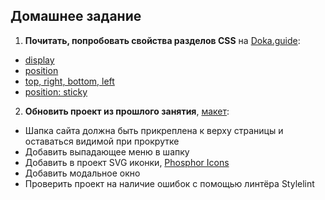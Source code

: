 ## Домашнее задание

1. **Почитать, попробовать свойства разделов CSS** на [Doka.guide](https://doka.guide/css):
  - [display](https://doka.guide/css/display)
  - [position](https://doka.guide/css/position)
  - [top, right, bottom, left](https://doka.guide/css/top-right-bottom-left)
  - [position: sticky](https://doka.guide/css/position-sticky)

2. **Обновить проект из прошлого занятия**, [макет](https://www.figma.com/design/Iou7QzER9P2PuWL6feJiJQ/Space?node-id=0-1&t=AknwUcBLC7fZM75j-1):
  - Шапка сайта должна быть прикреплена к верху страницы и оставаться видимой при прокрутке
  - Добавить выпадающее меню в шапку
  - Добавить в проект SVG иконки, [Phosphor Icons](https://phosphoricons.com)
  - Добавить модальное окно
  - Проверить проект на наличие ошибок с помощью линтёра Stylelint